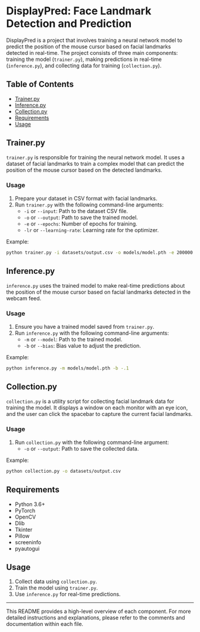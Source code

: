 # DisplayPred: Face Landmark Detection and Prediction

DisplayPred is a project that involves training a neural network model to predict the position of the mouse cursor based on facial landmarks detected in real-time. The project consists of three main components: training the model (`trainer.py`), making predictions in real-time (`inference.py`), and collecting data for training (`collection.py`).

## Table of Contents

- [Trainer.py](#trainerpy)
- [Inference.py](#inferencepy)
- [Collection.py](#collectionpy)
- [Requirements](#requirements)
- [Usage](#usage)

## Trainer.py

`trainer.py` is responsible for training the neural network model. It uses a dataset of facial landmarks to train a complex model that can predict the position of the mouse cursor based on the detected landmarks.

### Usage

1. Prepare your dataset in CSV format with facial landmarks.
2. Run `trainer.py` with the following command-line arguments:
   - `-i` or `--input`: Path to the dataset CSV file.
   - `-o` or `--output`: Path to save the trained model.
   - `-e` or `--epochs`: Number of epochs for training.
   - `-lr` or `--learning-rate`: Learning rate for the optimizer.

Example:

```bash
python trainer.py -i datasets/output.csv -o models/model.pth -e 200000 -lr 0.000001
```

## Inference.py

`inference.py` uses the trained model to make real-time predictions about the position of the mouse cursor based on facial landmarks detected in the webcam feed.

### Usage

1. Ensure you have a trained model saved from `trainer.py`.
2. Run `inference.py` with the following command-line arguments:
   - `-m` or `--model`: Path to the trained model.
   - `-b` or `--bias`: Bias value to adjust the prediction.

Example:

```bash
python inference.py -m models/model.pth -b -.1
```

## Collection.py

`collection.py` is a utility script for collecting facial landmark data for training the model. It displays a window on each monitor with an eye icon, and the user can click the spacebar to capture the current facial landmarks.

### Usage

1. Run `collection.py` with the following command-line argument:
   - `-o` or `--output`: Path to save the collected data.

Example:

```bash
python collection.py -o datasets/output.csv
```

## Requirements

- Python 3.6+
- PyTorch
- OpenCV
- Dlib
- Tkinter
- Pillow
- screeninfo
- pyautogui

## Usage

1. Collect data using `collection.py`.
2. Train the model using `trainer.py`.
3. Use `inference.py` for real-time predictions.

---

This README provides a high-level overview of each component. For more detailed instructions and explanations, please refer to the comments and documentation within each file.
